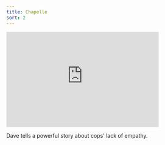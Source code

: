 ```yaml
---
title: Chapelle
sort: 2
---
```


<div class="video">
  <iframe width="400" height="250" src="https://www.youtube.com/embed/3tR6mKcBbT4?start=800" frameborder="0" allow="accelerometer; autoplay; encrypted-media; gyroscope; picture-in-picture" allowfullscreen></iframe>
  <p>Dave tells a powerful story about cops' lack of empathy.</p>

</div>
